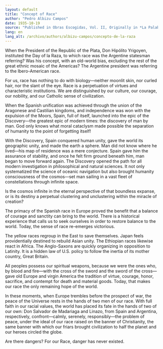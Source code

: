 ```yaml
---
layout: default
title: "Concept of Race"
author: "Pedro Albizu Campos"
date: 1935-10-19
source: "Published in Obras Escogidas, Vol. II, Originally in *La Palabra*, October 19, 1935."
lang: en
lang_alt: /archivo/authors/albizu-campos/concepto-de-la-raza
---
```


When the President of the Republic of the Plata, Don Hipólito Yrigoyen, instituted the Day of la Raza, to which race was the Argentine statesman referring? Was his concept, with an old-world bias, excluding the rest of the great ethnic mosaic of the Americas? The Argentine president was referring to the Ibero-American race.

For us, race has nothing to do with biology—neither moonlit skin, nor curled hair, nor the slant of the eye. Race is a perpetuation of virtues and characteristic institutions. We are distinguished by our culture, our courage, our nobility, and our Catholic sense of civilization.

When the Spanish unification was achieved through the union of the Aragonese and Castilian kingdoms, and independence was won with the expulsion of the Moors, Spain, full of itself, launched into the epic of the Discovery—the greatest epic of modern times: the discovery of man by man. God only knows what moral cataclysm made possible the separation of humanity to the point of forgetting itself!

With the Discovery, Spain conquered human unity, gave the world its geographic unity, and made the earth a sphere. Man did not know where he lived—his map of residence was a mere conjecture. Spain gave him the assurance of stability, and once he felt firm ground beneath him, man began to move forward again. The Discovery opened the path for all modern investigation in philosophical and natural sciences. It not only systematized the science of oceanic navigation but also brought humanity consciousness of the cosmos—set man sailing in a vast fleet of constellations through infinite space.

Is the cosmos infinite in the eternal perspective of that boundless expanse, or is its destiny a perpetual clustering and unclustering within the miracle of creation?

The primacy of the Spanish race in Europe proved the benefit that a balance of courage and sanctity can bring to the world. There is a historical experience that calls us to seek ourselves in order to restore balance to the world. Today, the sense of race re-emerges victorious.

The yellow races regroup in the East to save themselves. Japan feels providentially destined to rebuild Asian unity. The Ethiopian races likewise react in Africa. The Anglo-Saxons are quickly organizing in opposition to Latinity. It is a hidden law of U.S. policy to follow the inertia of its mother country, Great Britain.

All peoples possess our spiritual weapons, because we were the ones who, by blood and fire—with the cross of the sword and the sword of the cross—gave old Europe and virgin America the tradition of virtue, courage, honor, sacrifice, and contempt for death and material goods. Today, that makes our race the only remaining hope of the world.

In these moments, when Europe trembles before the prospect of war, the peace of the Universe rests in the hands of two men of our race. With full faith in our racial values, the world has placed its fate in the hands of two of our own: Don Salvador de Madariaga and Linazo, from Spain and Argentina, respectively, confront—calmly, serenely, responsibly—the problem of peace, under the ideal of our race raised on the banner of Christianity, the same banner with which our friars brought civilization to half the planet and our heroes circled the globe.

Are there dangers? For our Race, danger has never existed.
